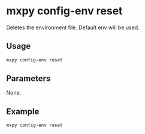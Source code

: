 # mxpy config-env reset

Deletes the environment file. Default env will be used.

## Usage

```bash
mxpy config-env reset
```

## Parameters

None.

## Example

```bash
mxpy config-env reset
